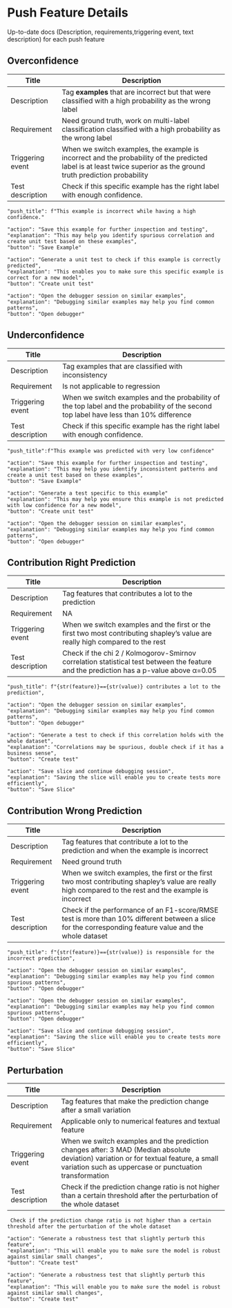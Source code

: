 # Push Feature Details

Up-to-date docs (Description, requirements,triggering event, text description) for each push feature

## Overconfidence

Title| Description
-- | --
Description| Tag **examples** that are incorrect but that were classified with a high probability as the wrong label
Requirement| Need ground truth, work on multi-label classification classified with a high probability as the wrong label
Triggering event | When we switch examples, the example is incorrect and the probability of the predicted label is at least twice superior as the ground truth prediction probability
Test description |  Check if this specific example has the right label with enough confidence.

```
"push_title": f"This example is incorrect while having a high confidence."
```

```
"action": "Save this example for further inspection and testing",
"explanation": "This may help you identify spurious correlation and create unit test based on these examples",
"button": "Save Example"

"action": "Generate a unit test to check if this example is correctly predicted",
"explanation": "This enables you to make sure this specific example is correct for a new model",
"button": "Create unit test"

"action": "Open the debugger session on similar examples",
"explanation": "Debugging similar examples may help you find common patterns",
"button": "Open debugger"
```

## Underconfidence

Title| Description
-- | --
Description| Tag examples that are classified with inconsistency
Requirement| Is not applicable to regression
Triggering event | When we switch examples and the probability of the top label and the probability of the second top label have less than 10% difference
Test description |  Check if this specific example has the right label with enough confidence.

```
"push_title":f"This example was predicted with very low confidence"
```

```
"action": "Save this example for further inspection and testing",
"explanation": "This may help you identify inconsistent patterns and create a unit test based on these examples",
"button": "Save Example"

"action": "Generate a test specific to this example"
"explanation": "This may help you ensure this example is not predicted with low confidence for a new model",
"button": "Create unit test"

"action": "Open the debugger session on similar examples",
"explanation": "Debugging similar examples may help you find common patterns",
"button": "Open debugger"
```

## Contribution Right Prediction

Title| Description
-- | --
Description|  Tag features that contributes a lot to the prediction
Requirement| NA
Triggering event | When we switch examples and the first or the first two most contributing shapley’s value are really high compared to the rest
Test description |  Check if the chi 2 / Kolmogorov-Smirnov correlation statistical test between the feature and the prediction has a p-value above α=0.05

```
"push_title": f"{str(feature)}=={str(value)} contributes a lot to the prediction",
```

```
"action": "Open the debugger session on similar examples",
"explanation": "Debugging similar examples may help you find common patterns",
"button": "Open debugger"

"action": "Generate a test to check if this correlation holds with the whole dataset",
"explanation": "Correlations may be spurious, double check if it has a business sense",
"button": "Create test"

"action": "Save slice and continue debugging session",
"explanation": "Saving the slice will enable you to create tests more efficiently",
"button": "Save Slice"
```

## Contribution Wrong Prediction

Title| Description
-- | --
Description| Tag features that contribute a lot to the prediction and when the example is incorrect
Requirement| Need ground truth
Triggering event | When we switch examples, the first or the first two most contributing shapley’s value are really high compared to the rest and the example is incorrect
Test description | Check if the performance of an F1-score/RMSE test is more than 10% different between a slice for the corresponding feature value and the whole dataset
```
"push_title": f"{str(feature)}=={str(value)} is responsible for the incorrect prediction",
```

```
"action": "Open the debugger session on similar examples",
"explanation": "Debugging similar examples may help you find common spurious patterns",
"button": "Open debugger"

"action": "Open the debugger session on similar examples",
"explanation": "Debugging similar examples may help you find common spurious patterns",
"button": "Open debugger"

"action": "Save slice and continue debugging session",
"explanation": "Saving the slice will enable you to create tests more efficiently",
"button": "Save Slice"
```

## Perturbation 

Title| Description
-- | --
Description| Tag features that make the prediction change after a small variation
Requirement| Applicable only to numerical features and textual feature
Triggering event |  When we switch examples and the prediction changes after: 3 MAD (Median absolute deviation) variation or for textual feature, a small variation such as uppercase or punctuation transformation
Test description | Check if the prediction change ratio is not higher than a certain threshold after the perturbation of the whole dataset
```
 Check if the prediction change ratio is not higher than a certain threshold after the perturbation of the whole dataset
```

```
"action": "Generate a robustness test that slightly perturb this feature",
"explanation": "This will enable you to make sure the model is robust against similar small changes",
"button": "Create test"

"action": "Generate a robustness test that slightly perturb this feature",
"explanation": "This will enable you to make sure the model is robust against similar small changes",
"button": "Create test"
```
